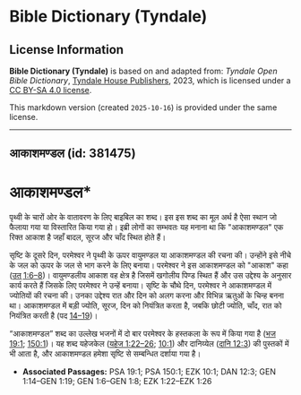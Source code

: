 # Bible Dictionary (Tyndale)

## License Information

**Bible Dictionary (Tyndale)** is based on and adapted from: _Tyndale Open Bible Dictionary_, [Tyndale House Publishers](https://tyndaleopenresources.com/), 2023, which is licensed under a [CC BY-SA 4.0 license](https://creativecommons.org/licenses/by-sa/4.0/legalcode.en).

This markdown version (created `2025-10-16`) is provided under the same license.



--------------------------------

## आकाशमण्डल (id: 381475)

आकाशमण्डल\*
===========

पृथ्वी के चारों ओर के वातावरण के लिए बाइबिल का शब्द। इस इस शब्द का मूल अर्थ है ऐसा स्थान जो फैलाया गया या विस्तारित किया गया हो। इब्री लोगों का सम्भवतः यह मनाना था कि "आकाशमण्डल" एक रिक्त आकाश है जहाँ बादल, सूरज और चाँद स्थित होते हैं।

सृष्टि के दूसरे दिन, परमेश्वर ने पृथ्वी के ऊपर वायुमण्डल या आकाशमण्डल की रचना की। उन्होंने इसे नीचे के जल को ऊपर के जल से भाग करने के लिए बनाया। परमेश्वर ने इस आकाशमण्डल को "आकाश" कहा ([उत् 1:6–8](https://ref.ly/Gen1:6-Gen1:8))। वायुमण्डलीय आकाश वह क्षेत्र है जिसमें खगोलीय पिण्ड स्थित हैं और उस उद्देश्य के अनुसार कार्य करते हैं जिसके लिए परमेश्वर ने उन्हें बनाया। सृष्टि के चौथे दिन, परमेश्वर ने आकाशमण्डल में ज्योतियों की रचना की। उनका उद्देश्य रात और दिन को अलग करना और विभिन्न ऋतुओं के चिन्ह बनना था। आकाशमण्डल में बड़ी ज्योति, सूरज, दिन को नियंत्रित करता है, जबकि छोटी ज्योति, चाँद, रात को नियंत्रित करती है (पद [14–19](https://ref.ly/Gen1:14-Gen1:19))।

“आकाशमण्डल” शब्द का उल्लेख भजनों में दो बार परमेश्वर के हस्तकला के रूप में किया गया है ([भज 19:1](https://ref.ly/Ps19:1); [150:1](https://ref.ly/Ps150:1))। यह शब्द यहेजकेल ([यहेज 1:22–26](https://ref.ly/Ezek1:22-Ezek1:26); [10:1](https://ref.ly/Ezek10:1)) और दानिय्येल ([दानि 12:3](https://ref.ly/Dan12:3)) की पुस्तकों में भी आता है, और आकाशमण्डल हमेशा सृष्टि से सम्बन्धित दर्शाया गया है।

* **Associated Passages:** PSA 19:1; PSA 150:1; EZK 10:1; DAN 12:3; GEN 1:14–GEN 1:19; GEN 1:6–GEN 1:8; EZK 1:22–EZK 1:26


